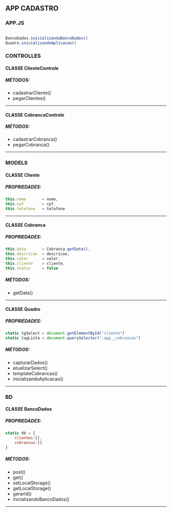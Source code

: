 ## APP CADASTRO

### APP.JS

```javaScript

BancoDados.inicializandoBancoDados()
Quadro.inicializandoAplicacao()

```

### CONTROLLES

#### CLASSE ClienteControle
##### MÉTODOS: 

- cadastrarCliente()
- pegarClientes()

---

#### CLASSE CobrancaControle
##### MÉTODOS: 

- cadastrarCobranca()
- pegarCobranca()

---

### MODELS

#### CLASSE Cliente
##### PROPRIEDADES:

```javaScript
this.nome       = nome,
this.cpf        = cpf,
this.telefone   = telefone
```
---

#### CLASSE Cobranca
##### PROPRIEDADES:

```javaScript
this.data       = Cobranca.getData(),
this.descricao  = descricao,
this.valor      = valor,
this.cliente    = cliente,
this.status     = false
```

##### MÉTODOS: 

- getData()
---


#### CLASSE Quadro
##### PROPRIEDADES:

```javaScript
static tgSelect = document.getElementById("cliente") 
static tagLista = document.querySelector(".app__cobrancas")
```

##### MÉTODOS: 

- capturarDados()
- atualizarSelect()
- templateCobrancas()
- inicializandoAplicacao()
---

### BD

#### CLASSE BancoDados
##### PROPRIEDADES:

```javaScript
static db = {
    clientes:[],
    cobrancas:[]
}
```

##### MÉTODOS: 

- post()
- get()
- setLocalStorage()
- getLocalStorage()
- gerarId()
- inicializandoBancoDados()
---



